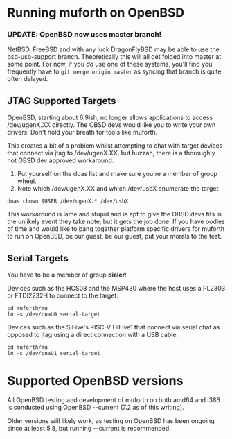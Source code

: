 # Running muforth on OpenBSD

### UPDATE: OpenBSD now uses master branch! 

NetBSD, FreeBSD and with any luck DragonFlyBSD may be able to use the
bsd-usb-support branch.  Theoretically this will all get folded into
master at some point.  For now, if you *do* use one of these systems,
you'll find you frequently have to ```git merge origin master``` as
syncing that branch is quite often delayed. 

## JTAG Supported Targets

OpenBSD, starting about 6.9ish, no longer allows applications to access /dev/ugenX.XX directly.
The OBSD devs would like you to write your own drivers.  Don't hold your breath for tools like muforth.

This creates a bit of a problem whilst attempting to chat with target devices that connect via jtag to /dev/ugenX.XX, but huzzah, there is a
thoroughly not OBSD dev approved workaround: 

1) Put yourself on the doas list and make sure you're a member of group wheel.
2) Note which /dev/ugenX.XX and which /dev/usbX enumerate the target

```
doas chown $USER /dev/ugenX.* /dev/usbX

```

This workaround is lame and stupid and is apt to give the OBSD devs fits in the unlikely event they take note, but it gets 
the job done.  If you have oodles of time and would like to bang together platform specific drivers for muforth to run on OpenBSD, 
be our guest, be our guest, put your morals to the test.

## Serial Targets

You have to be a member of group **dialer**!

Devices such as the HCS08 and the MSP430 where the host uses a PL2303 or FTDI2232H to connect to the target:

```
cd muforth/mu
ln -s /dev/cuaU0 serial-target
```

Devices such as the SiFive's RISC-V HiFive1 that connect via serial chat as opposed to jtag using a direct connection with a USB cable:

```
cd muforth/mu
ln -s /dev/cuaU1 serial-target
```

# Supported OpenBSD versions

All OpenBSD testing and development of muforth on both amd64 and i386 is conducted using OpenBSD --current (7.2 as of this writing).

Older versions will likely work, as testing on OpenBSD has been ongoing since at least 5.8, but running --current is recommended.
